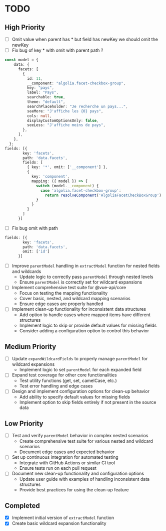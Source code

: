 # TODO

## High Priority
- [ ] Omit value when parent has * but field has newKey we should omit the newKey
- [ ] Fix bug of key * with omit with parent path ?
```ts
const model = {
    data: {
      facets: [
        {
          id: 11,
          __component: "algolia.facet-checkbox-group",
          key: "pays",
          label: "Pays",
          searchable: true,
          theme: "default",
          searchPlaceholder: "Je recherche un pays...",
          seeMore: "J'affiche les {0} pays",
          cols: null,
          displayCustomOptionsOnly: false,
          seeLess: "J'affiche moins de pays",
        },
      ],
    },
  };
fields: [{
        key: 'facets',
        path: 'data.facets',
        fields: [
          { key: '*', omit: ['__component'] },
          {
            key: 'component',
            mapping: ({ model }) => {
              switch (model.__component) {
                case 'algolia.facet-checkbox-group':
                  return resolveComponent('AlgoliaFacetCheckBoxGroup')
              }
            }
          }
        ]
      }]
```
- [ ] Fix bug omit with path
```ts
fields: [{
        key: 'facets',
        path: 'data.facets',
        omit: ['id']
      }]
```

- [ ] Improve `parentModel` handling in `extractModel` function for nested fields and wildcards
  - Update logic to correctly pass `parentModel` through nested levels
  - Ensure `parentModel` is correctly set for wildcard expansions
- [ ] Implement comprehensive test suite for @vue-api/core
  - Focus on testing the mapping functionality
  - Cover basic, nested, and wildcard mapping scenarios
  - Ensure edge cases are properly handled
- [ ] Implement clean-up functionality for inconsistent data structures
  - Add option to handle cases where mapped items have different structures
  - Implement logic to skip or provide default values for missing fields
  - Consider adding a configuration option to control this behavior

## Medium Priority
- [ ] Update `expandWildcardFields` to properly manage `parentModel` for wildcard expansions
  - Implement logic to set `parentModel` for each expanded field
- [ ] Expand test coverage for other core functionalities
  - Test utility functions (get, set, camelCase, etc.)
  - Test error handling and edge cases
- [ ] Design and implement configuration options for clean-up behavior
  - Add ability to specify default values for missing fields
  - Implement option to skip fields entirely if not present in the source data

## Low Priority
- [ ] Test and verify `parentModel` behavior in complex nested scenarios
  - Create comprehensive test suite for various nested and wildcard scenarios
  - Document edge cases and expected behavior
- [ ] Set up continuous integration for automated testing
  - Integrate with GitHub Actions or similar CI tool
  - Ensure tests run on each pull request
- [ ] Document new clean-up functionality and configuration options
  - Update user guide with examples of handling inconsistent data structures
  - Provide best practices for using the clean-up feature


## Completed
- [x] Implement initial version of `extractModel` function
- [x] Create basic wildcard expansion functionality
